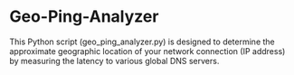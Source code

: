 # Geo-Ping-Analyzer
This Python script (geo_ping_analyzer.py) is designed to determine the approximate geographic location of your network connection (IP address) by measuring the latency to various global DNS servers.
